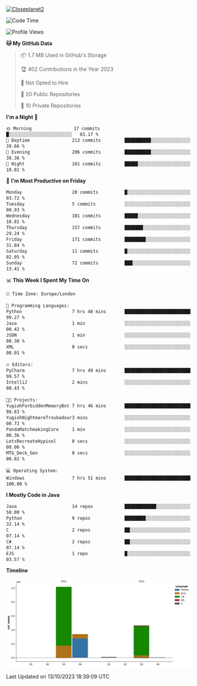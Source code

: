 [![Closeplanet2](https://github-readme-stats.vercel.app/api?username=Closeplanet2&show_icons=true&theme=tokyonight&count_private=true)]([https://github.com/Closeplanet2])

<!--START_SECTION:waka-->
![Code Time](http://img.shields.io/badge/Code%20Time-35%20hrs%2020%20mins-blue)

![Profile Views](http://img.shields.io/badge/Profile%20Views-97-blue)

**🐱 My GitHub Data** 

> 📦 1.7 MB Used in GitHub's Storage 
 > 
> 🏆 402 Contributions in the Year 2023
 > 
> 🚫 Not Opted to Hire
 > 
> 📜 20 Public Repositories 
 > 
> 🔑 10 Private Repositories 
 > 
**I'm a Night 🦉** 

```text
🌞 Morning                17 commits          █░░░░░░░░░░░░░░░░░░░░░░░░   03.17 % 
🌆 Daytime                213 commits         ██████████░░░░░░░░░░░░░░░   39.66 % 
🌃 Evening                206 commits         ██████████░░░░░░░░░░░░░░░   38.36 % 
🌙 Night                  101 commits         █████░░░░░░░░░░░░░░░░░░░░   18.81 % 
```
📅 **I'm Most Productive on Friday** 

```text
Monday                   20 commits          █░░░░░░░░░░░░░░░░░░░░░░░░   03.72 % 
Tuesday                  5 commits           ░░░░░░░░░░░░░░░░░░░░░░░░░   00.93 % 
Wednesday                101 commits         █████░░░░░░░░░░░░░░░░░░░░   18.81 % 
Thursday                 157 commits         ███████░░░░░░░░░░░░░░░░░░   29.24 % 
Friday                   171 commits         ████████░░░░░░░░░░░░░░░░░   31.84 % 
Saturday                 11 commits          █░░░░░░░░░░░░░░░░░░░░░░░░   02.05 % 
Sunday                   72 commits          ███░░░░░░░░░░░░░░░░░░░░░░   13.41 % 
```


📊 **This Week I Spent My Time On** 

```text
🕑︎ Time Zone: Europe/London

💬 Programming Languages: 
Python                   7 hrs 48 mins       █████████████████████████   99.27 % 
Java                     1 min               ░░░░░░░░░░░░░░░░░░░░░░░░░   00.42 % 
JSON                     1 min               ░░░░░░░░░░░░░░░░░░░░░░░░░   00.30 % 
XML                      0 secs              ░░░░░░░░░░░░░░░░░░░░░░░░░   00.01 % 

🔥 Editors: 
PyCharm                  7 hrs 49 mins       █████████████████████████   99.57 % 
IntelliJ                 2 mins              ░░░░░░░░░░░░░░░░░░░░░░░░░   00.43 % 

🐱‍💻 Projects: 
YugiohForbiddenMemoryBot 7 hrs 46 mins       █████████████████████████   98.83 % 
YugiohNightmareTroubadour3 mins              ░░░░░░░░░░░░░░░░░░░░░░░░░   00.72 % 
PandaMatchmakingCore     1 min               ░░░░░░░░░░░░░░░░░░░░░░░░░   00.36 % 
LetsRecreateHypixel      0 secs              ░░░░░░░░░░░░░░░░░░░░░░░░░   00.06 % 
MTG_Deck_Gen             0 secs              ░░░░░░░░░░░░░░░░░░░░░░░░░   00.02 % 

💻 Operating System: 
Windows                  7 hrs 51 mins       █████████████████████████   100.00 % 
```

**I Mostly Code in Java** 

```text
Java                     14 repos            ████████████░░░░░░░░░░░░░   50.00 % 
Python                   9 repos             ████████░░░░░░░░░░░░░░░░░   32.14 % 
C                        2 repos             ██░░░░░░░░░░░░░░░░░░░░░░░   07.14 % 
C#                       2 repos             ██░░░░░░░░░░░░░░░░░░░░░░░   07.14 % 
EJS                      1 repo              █░░░░░░░░░░░░░░░░░░░░░░░░   03.57 % 
```



**Timeline**

![Lines of Code chart](https://raw.githubusercontent.com/Closeplanet2/Closeplanet2/main/assets/bar_graph.png)


 Last Updated on 13/10/2023 18:39:09 UTC
<!--END_SECTION:waka-->
